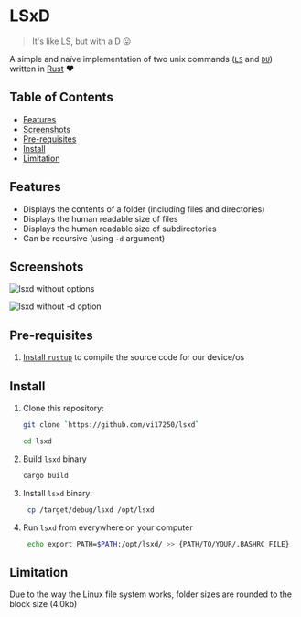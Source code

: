 # LSxD
> It's like LS, but with a D 😛

A simple and naïve implementation of two unix commands ([`LS`](https://www.linux.org/docs/man1/ls.html) and [`DU`](https://www.linux.org/docs/man1/du.html)) written in [Rust](https://www.rust-lang.org/) ❤️

## Table of Contents
- [Features](#features)
- [Screenshots](#screenshots)
- [Pre-requisites](#pre-requisites)
- [Install](#install)
- [Limitation](#limitation)

## Features
- Displays the contents of a folder (including files and directories)
- Displays the human readable size of files
- Displays the human readable size of subdirectories
- Can be recursive (using `-d` argument)

## Screenshots

![lsxd without options](https://github.com/user-attachments/assets/2a919e89-0482-49ce-bf6d-e6f6231b7727)

![lsxd without -d option](https://github.com/user-attachments/assets/c81c677c-8405-4df5-98d2-13eb27cbe1da)

## Pre-requisites

1. [Install `rustup`](https://www.rust-lang.org/tools/install) to compile the source code for our device/os

## Install

1. Clone this repository:

   ```bash
   git clone `https://github.com/vi17250/lsxd`
   ```
    ```bash
    cd lsxd
    ```

2. Build `lsxd` binary 
    ```bash
    cargo build
    ```

3. Install `lsxd` binary:

   ```bash
    cp /target/debug/lsxd /opt/lsxd
   ```

4. Run `lsxd` from everywhere on your computer 
    ```bash
     echo export PATH=$PATH:/opt/lsxd/ >> {PATH/TO/YOUR/.BASHRC_FILE}
    ```
## Limitation

Due to the way the Linux file system works, folder sizes are rounded to the block size (4.0kb)
